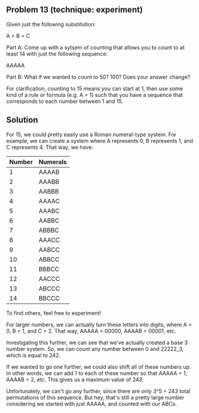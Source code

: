 ## Problem 13 (technique: experiment)

Given just the following substitution:
  
  A = B = C
  
Part A: Come up with a sytsem of counting that allows you to count to at least 14 with just the following sequence:

  AAAAA
  
Part B: What if we wanted to count to 50? 100? Does your answer change?

For clarification, counting to 15 means you can start at 1, then use some kind of a rule or formula (e.g. A = 1) such that you have a sequence that corresponds to each number between 1 and 15. 

## Solution

For 15, we could pretty easily use a Roman numeral-type system. For example, we can create a system where A represents 0, B represents 1, and C represents 4. That way, we have:

| Number      | Numerals    |
| ----------- | ----------- |
| 1           | AAAAB       |
| 2           | AAABB       |
| 3           | AABBB       |
| 4           | AAAAC       |
| 5           | AAABC       |
| 6           | AABBC       |
| 7           | ABBBC       |
| 8           | AAACC       |
| 9           | AABCC       |
| 10          | ABBCC       |
| 11          | BBBCC       |
| 12          | AACCC       |
| 13          | ABCCC       |
| 14          | BBCCC       |

To find others, feel free to experiment!

For larger numbers, we can actually turn these letters into digits, where A = 0, B = 1, and C = 2. That way, AAAAA = 00000, AAAAB = 00001, etc. 

Investigating this further, we can see that we've actually created a base 3 number system. So, we can count any number between 0 and 22222_3, which is equal to 242. 

If we wanted to go one further, we could also shift all of these numbers up. In other words, we can add 1 to each of these number so that AAAAA = 1, AAAAB = 2, etc. This gives us a maximum value of 243. 

Unfortunately, we can't go any further, since there are only 3^5 = 243 total permutations of this sequence. But hey, that's still a pretty large number considering we started with just AAAAA, and counted with our ABCs. 
